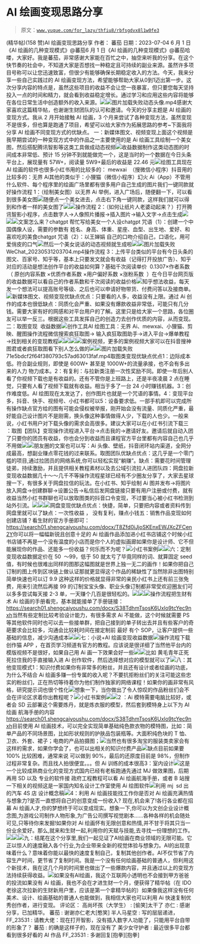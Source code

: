 # AI 绘画变现思路分享

> 原文：[`www.yuque.com/for_lazy/thfiu8/rbfsgdvx8l1w0fe3`](https://www.yuque.com/for_lazy/thfiu8/rbfsgdvx8l1w0fe3)

<ne-h2 id="2d2fbd04" data-lake-id="2d2fbd04"><ne-heading-ext><ne-heading-anchor></ne-heading-anchor><ne-heading-fold></ne-heading-fold></ne-heading-ext><ne-heading-content><ne-text id="u307eb485">(精华帖)(158 赞)AI 绘画变现思路分享</ne-text></ne-heading-content></ne-h2> <ne-p id="u98d6db8b" data-lake-id="u98d6db8b"><ne-text id="uead40fde">作者： 蕃茄</ne-text></ne-p> <ne-p id="u8727c4fe" data-lake-id="u8727c4fe"><ne-text id="u1687e490">日期：2023-07-04</ne-text></ne-p> <ne-p id="u14f9552c" data-lake-id="u14f9552c"><ne-text id="ubc764f38">6 月 1 日《AI 绘画的几种变现模式》@蕃茄</ne-text><ne-text id="ue089b302">6 月 1 日《AI 绘画的几种变现模式》@蕃茄</ne-text><ne-text id="uc1e4029e">哈喽，大家好。我是蕃茄，非常感谢大家能在百忙之中，抽空来听我的分享。</ne-text><ne-text id="u1048299e">在这个快节奏的社会中，不知道大家是否想找一种稳定且可持续的副业来源。虽然许多项目号称可以让您迅速致富，但很少有能够确保长期稳定收入的方法。今天，我</ne-text><ne-text id="ue78a1ebf">来</ne-text><ne-text id="uf9f1a838">分享一些自己实践过的 AI 绘画变现方法，</ne-text><ne-text id="ucd11aaf8">希望</ne-text><ne-text id="u502b5680">能够帮助大家从</ne-text><ne-text id="u1d3bc1e2">0</ne-text><ne-text id="uf5def38a">到</ne-text><ne-text id="u1a891a07">1</ne-text><ne-text id="u900474fc">迈出第一步。</ne-text><ne-text id="ud0d4fca2">这次分享内容的特点是，虽然这些项目的收益不会让您一夜暴富，但只要您每天坚持投入一点的时间和精力，就会看到收益稳定增长。通过学习和应用这些内容将能够在各位日常生活中创造额外的收入来源。</ne-text><ne-card data-card-name="image" data-card-type="inline" id="pUBbO" data-event-boundary="card">![](img/74b2ba3f80e03241ec91e0ac0ca40277.png)![](img/7a3b76abb2d82bcd9b36767e4d131089.png)图片加载失败<ne-text id="ue9b886b0">动态头像.mp4</ne-text><ne-text id="uf4f04840">感谢大家喜欢这篇</ne-text><ne-text id="u41bf3d6f">精华帖</ne-text><ne-text id="u09b197ef">，也谢谢生财团队的认可和邀请。</ne-text><ne-text id="u1508e22e">今天的分享主题是</ne-text> <ne-text id="u75186b89">AI</ne-text> <ne-text id="uc5c3ed74">绘画的变现方式。我从 2 月开始接触 AI 绘画，3 个月来尝试了各种变现方法，虽然变现不是很多，但也算是跑通了项目，希望可以给大家作为拓展思路的参考~</ne-text><ne-text id="ua739e337">下面我将分享</ne-text> <ne-text id="uf3a1258c">AI</ne-text> <ne-text id="uc2da7083">绘画不同变现方式的优缺点。</ne-text> <ne-text id="ufe90c6d6">一：新媒体图文、视频变现</ne-text><ne-text id="u68e865ee">上面这个视频是我早期尝试的一种变现方式中的作品之一</ne-text><ne-text id="u38bfdea7">主要使用的是 Ai 绘画工具绘制一个美女图，然后搭配腾讯智影等这类工具做成动态视频</ne-text><ne-card data-card-name="image" data-card-type="inline" id="iO62T" data-event-boundary="card">![](img/1893cc9fa596ef233217cbcf58bf0d05.png)<ne-text id="ucf0c1e0d">收益数据</ne-text><ne-text id="u3c039b50">制作这类动态图的时间成本非常低、预计 15 分钟不到就能做完一个，这是当时的一个数据</ne-text><ne-text id="ue9f998d5">在今日头条平台上，展现量有 57W+，阅读量 5W9+</ne-text><ne-text id="ud3153736">最后的收益是 22.46 元</ne-text><ne-card data-card-name="image" data-card-type="inline" id="Rrjeu" data-event-boundary="card">![](img/be426a220802826700325bc94a4b6d6e.png)<ne-text id="u91955b85">绘图工具</ne-text><ne-text id="ueadce484">现在</ne-text> <ne-text id="u57af9fb6">AI</ne-text> <ne-text id="u99389657">绘画的软件也很多</ne-text><ne-text id="u7778fc79">小红书用的比较多的： mewxai  （搜微信小程序）</ne-text><ne-text id="uba7a9274">抖音用的比较多的：</ne-text><ne-text id="u0ea88ccd">无界 Ai</ne-text><ne-text id="uc3073e5d">其他的类似于：小狸猫（微信小程序）幻火</ne-text> <ne-text id="ub922b47b">Ai</ne-text><ne-text id="u84fc00a1">（App）</ne-text><ne-text id="u74528910">不管用什么软件、每个程序里的绘画广场里都有很多用户自己生成的图片</ne-text><ne-text id="uf1b2ca91">我们一键同款就好</ne-text><ne-text id="ub5ad5794">操作流程 1：（绘制美女图）</ne-text><ne-text id="u9ad544dc">以</ne-text><ne-text id="uee65d24f">无界 Ai</ne-text> <ne-text id="ua183f96a">举例，进入广场后，随便翻一下，可以看到很多美女图</ne-text><ne-card data-card-name="image" data-card-type="inline" id="U3tcY" data-event-boundary="card">![](img/97732a740f2c4260818a95e5f4ee4f09.png)<ne-text id="ub4f8be28">随便点一个美女进去，点击右下角一键同款，这样我们就可以得到和作者一样的美女图了</ne-text><ne-card data-card-name="image" data-card-type="inline" id="vbf73" data-event-boundary="card">![](img/8012fbbd64917513bfed52235d155c69.png)<ne-card data-card-name="image" data-card-type="inline" id="uu8ye" data-event-boundary="card">![](img/065cebf3bce928305b7b0f703043a95b.png)<ne-text id="ub9931cd3">操作流程 2：（</ne-text><ne-text id="u364613f6">如何</ne-text><ne-text id="ufc6d4c3a">让纸片人老婆动起来</ne-text><ne-text id="u577c0195">？</ne-text><ne-text id="u165ddd3b">）</ne-text><ne-text id="u8e33f86b">打开腾讯智影小程序，点击数字人→人像照片播报→插入图片→输入文字→点击生成</ne-text><ne-card data-card-name="image" data-card-type="inline" id="adV9G" data-event-boundary="card">![](img/2a27d47443fa2854607686c4a1a6fe80.png)<ne-card data-card-name="image" data-card-type="inline" id="jSsgx" data-event-boundary="card">![](img/19057f01c2d4c564735cdadab67b6bc9.png)<ne-card data-card-name="image" data-card-type="inline" id="QZHSa" data-event-boundary="card">![](img/e4fa3f1ecdb62df126cd9b1208ff25be.png)<ne-text id="uc791c2da">文案怎么来？chatgpt 帮忙写</ne-text><ne-text id="u62db4a65">给美女一个人设</ne-text><ne-text id="u077296a6">chatgpt 咒语（1）：创建一个中国偶像人设，需要的参数有 姓名、身高、体重、星座、血型、出生地、爱好、和喜欢吃的美食</ne-text><ne-text id="u9de7e82a">chatgpt 咒语（2）：以王婵娟 自己的口吻介绍自己，口语化，用可爱俏皮的口气</ne-text><ne-card data-card-name="image" data-card-type="inline" id="wEBGe" data-event-boundary="card">![](img/6bdea310411eb526dd9c38075df46d10.png)<ne-text id="u91487cad">然后一个美女说话的动态视频就生成啦</ne-text><ne-card data-card-name="image" data-card-type="inline" id="FT9EH" data-event-boundary="card">![](img/730b3fd595dd0e5e715c4eff76a43cf8.png)![](img/7a3b76abb2d82bcd9b36767e4d131089.png)图片加载失败<ne-text id="u555baee9">WeChat_20230531203704.mp4</ne-text><ne-text id="u397b2f16">操作流程 3：上传平台</ne-text><ne-text id="ua09affd5">类似的平台有今日头条的图文、百家号、知乎等，基本上只要发文就会有收益（记得打开投放广告）、知乎对应的活动是想法创作</ne-text><ne-text id="u9aa40613">平台的收益如何算？</ne-text><ne-text id="u7f9bda4e">基础千次阅读单价  0.1307</ne-text><ne-text id="u4d0f2541">×</ne-text><ne-text id="uc52e6050">作者系数  </ne-text><ne-text id="u96292cd4">（ 原创内容系数 ×优质作者系数 ×用户偏好系数 ×涨粉系数  ）</ne-text><ne-text id="u3d48c3bf">在今日平台网页版的收益数据可以看自己的作者系数和千次阅读的收益价格</ne-text><ne-card data-card-name="image" data-card-type="inline" id="ayJfy" data-event-boundary="card">![](img/c807ff32f235211a034c27d666921301.png)<ne-text id="u273b3eb2">知乎想法收益，每天发一个想法可以提高账号等级、之后也可以申请好物带货、付费问答以及接商单。</ne-text><ne-card data-card-name="image" data-card-type="inline" id="jHodY" data-event-boundary="card">![](img/4cdd649901e20b7e2d6cc08fbddfa9d1.png)<ne-text id="u9a6d9735">新媒体图文、视频变现优缺点</ne-text><ne-text id="u608e78cd">优点：只要看的人多，收益没有上限。通过</ne-text> <ne-text id="u57068d70">Ai</ne-text> <ne-text id="u4b88e880">创作的成本也很低</ne-text><ne-text id="u6fa09518">缺点：同质化会严重、如果没有爆款收益非常低，可能只有几分钱。需要大家有好的网感和对平台用户的了解。</ne-text><ne-text id="u7bb7c740">这里只是给大家一个思路，各位圈友可以举一反三。根据这些工具发挥自己的创造力去创作优质的内容，从而变现。</ne-text><ne-text id="ue7ecb94e">二：取图变现  </ne-text><ne-text id="u612f9d3e">收益数据</ne-text><ne-card data-card-name="image" data-card-type="inline" id="rYwKW" data-event-boundary="card">![](img/fe44ed2ff80fde30e7843096328198e6.png)<ne-text id="ub067c097">创作工具</ne-text><ne-text id="u018891ba">AI</ne-text> <ne-text id="u111aeb99">绘图工具：</ne-text><ne-text id="u18d09dc1">无界 Ai</ne-text><ne-text id="u1874438f">、mewxai、小狸猫、</ne-text><ne-text id="ud70346f6">剪映、醒图</ne-text><ne-text id="uc4d87f2e">操作流程</ne-text><ne-text id="uf22baed3">微信搜索疯狂取图→ 输入疯狂取图助手→进入平台→爆单教程→找到相关的变现教程</ne-text><ne-card data-card-name="image" data-card-type="inline" id="jR42S" data-event-boundary="card">![](img/6698b8663006766423fe1b35906a70ec.png)<ne-card data-card-name="image" data-card-type="inline" id="NEoEf" data-event-boundary="card">![](img/e55a4614129d47931a1941f822d479a6.png)<ne-card data-card-name="image" data-card-type="inline" id="WWlIu" data-event-boundary="card">![](img/eef842ab9e7e8fb935b435bb9c7e9c84.png)<ne-card data-card-name="image" data-card-type="inline" id="Opu2G" data-event-boundary="card">![](img/0713157cba92ecce723463494e1c6264.png)<ne-text id="u3a3f4bfa">案例视频，更多的案例视频大家可以在抖音搜神图君或者疯狂取图看下别人怎么做的</ne-text><ne-card data-card-name="image" data-card-type="inline" id="M9ZGk" data-event-boundary="card">![](img/c155ce25542436bf7bf0be7756e01090.png)![](img/7a3b76abb2d82bcd9b36767e4d131089.png)图片加载失败<ne-text id="u84c2fc1a">71e5bdcf2f64f380793c57ad63013faf.mp4</ne-text><ne-text id="ua89531ca">取图类变现优缺点</ne-text><ne-text id="uedd3528a">优点</ne-text><ne-text id="ufc9442d8">1：边际成本低。符合副业规则，即使是 600W+ 甚至是 1000W+的流量承接，也不会有多出来的人力 物力成本。</ne-text><ne-text id="ufd13d957">2：有复利：与拉新类注册一次性奖励不同。即使一年后别人看了你视频下载也是有收益的。</ne-text><ne-text id="u4170b080">还有不管你是上班路上，还是半夜凌晨 2 点在睡觉，只要有人看了视频下载就有收益。相当于多了一台 24 小时赚钱机器。</ne-text><ne-text id="u2a1f7084">3：创作难度低。</ne-text><ne-text id="uf0e93d6b">AI</ne-text> <ne-text id="u3f1b4606">绘图现在太发达了，创作图片也就是一个咒语的事情。</ne-text><ne-text id="u4a2f942e">4：变现平台多，抖音、快手、视频号、小红书都可以</ne-text><ne-text id="ub36e0397">5：设备要求低。一部手机即可以完成所有操作</ne-text><ne-text id="u97f6c99e">缺点</ne-text><ne-text id="u19edc33a">官方给的图有可能会侵权被举报，刚开始会没有流量、同质化严重，最好能自己设计图片</ne-text><ne-text id="u1ba23f1d">不是刚需，换头像这种事情做得人少，下载的人也少。</ne-text><ne-text id="u763c9a06">一般来说，小红书用户对下载头像的需求会高很多。建议大家可以在小红书引流下载</ne-text><ne-text id="u06fab71a">三 ：取图【团队】变现</ne-text><ne-text id="u9cc7eae8">操作流程</ne-text><ne-text id="ud72dfcbd">进入平台→点击我的→邀请好友。邀请后就自动入团了</ne-text><ne-text id="u3ee07e81">只要你的团员有收益，你也会分到收益</ne-text><ne-text id="u28d7d776">而且课程官方平台里都有</ne-text><ne-text id="ud921097f">内容自己也几乎不用做</ne-text><ne-card data-card-name="image" data-card-type="inline" id="tShRZ" data-event-boundary="card">![](img/8bc37bc37a1b499f7dc2ca97cb5fb3d5.png)<ne-card data-card-name="image" data-card-type="inline" id="oummM" data-event-boundary="card">![](img/9e540100ab101673d258d10a80147f13.png)<ne-text id="u351a004e">朋友圈的文案也可以写：Ai 头像、壁纸，抖音闭环站内渠道，全网分成最高，想副业赚点零花钱的过来联系。</ne-text><ne-text id="ub6308c94">取图团队优缺点</ne-text><ne-text id="ub11477fd">优点：这几乎是一个零门槛的项目,通过拉团员的网络系统,你可以轻松实现“躺赚”。</ne-text><ne-text id="ufcf15ed2">缺点：需要花时间管理徒弟，持续激励，并且提供相关教程素材以及去公域引流拉人进团队</ne-text><ne-text id="u5b6ea4ac">四：网盘拉新变现</ne-text><ne-text id="u837831bb">收益数据</ne-text><ne-text id="ub0c651d9">几十～～几千不等</ne-text><ne-text id="uc1d0c505">操作流程</ne-text><ne-text id="u6ab13ed9">星球已经有不少圈友分享了，大家去星球搜一下，有很多关于网盘拉信的玩法。</ne-text><ne-text id="u51e1d693">在小红书、知乎绘制 Ai 图并发布→将图片放入网盘→创建群聊→设置公告→私信后发网盘链接</ne-text><ne-text id="u28cfa7df">只要有用户注册或付费，就有收益</ne-text><ne-text id="u46e6bde2">当然小红书群聊也可以放取图类的抖音口令变现，不过要当心被小红书检测到站外引流。</ne-text><ne-card data-card-name="image" data-card-type="inline" id="NeGnX" data-event-boundary="card">![](img/5cfe06122b7a1cc3d2922e2335935f2b.png)<ne-card data-card-name="image" data-card-type="inline" id="aDmll" data-event-boundary="card">![](img/d28213c1b5a9534859eb35868d85f9cf.png)<ne-card data-card-name="image" data-card-type="inline" id="ypvuV" data-event-boundary="card">![](img/8f0e429584bbe735a71425ed6f300125.png)<ne-text id="u49f42c27">网盘变现优缺点</ne-text><ne-text id="u62fd2c13">优点：快捷，简单，只要把内容或者资料传到网盘里就可以了</ne-text><ne-text id="u74dcbcd5">缺点：一次性收益 ， 没有复利，赚点小钱</ne-text><ne-text id="u325a66e1">五：销售作品</ne-text><ne-text id="u34d3d508">变现</ne-text><ne-text id="ucac1217c">如何创建店铺？看生财的官方手册即可：</ne-text><ne-text id="uccd63901">https://search01.shengcaiyoushu.com/docx/T8Zfd0iJjoSKEnxEWJXcZFCen2Y</ne-text><ne-text id="u54ccd450">你可以将一幅幅新锐且创意十足的 Ai 绘画作品添加进小红书店铺</ne-text><ne-text id="u15694238">这个时候小红书店铺不再是一个没有温度的小店</ne-text><ne-text id="ud50d9574">而是你个人的虚拟画廊</ne-text><ne-text id="ua98791a6">如果你是设计师、它不但能展现你的作品、还能多一份收益？</ne-text><ne-text id="uca3d28fe">何乐而不为呢？</ne-text><ne-card data-card-name="image" data-card-type="inline" id="iiWTE" data-event-boundary="card">![](img/cee32ecdfeeee957ebad76cbae4e3989.png)<ne-text id="u1804fc6a">小红书案例</ne-text><ne-card data-card-name="image" data-card-type="inline" id="MrgOm" data-event-boundary="card">![](img/7a64487b68f21c3bf1c16ef533c99c5a.png)<ne-card data-card-name="image" data-card-type="inline" id="T8dpi" data-event-boundary="card">![](img/aa10137e6db83d59e92152e4f9b1e0ed.png)<ne-text id="ueeea5180">六：定制变现</ne-text><ne-text id="u9c842939">收益数据</ne-text><ne-text id="u92c48d82">定价在 50  ～99，低于 50 就太亏了</ne-text><ne-text id="uc58219a7">毕竟同样的词、就算固定 seed 值，有时候也很难出同样的图</ne-text><ne-text id="u9aa94689">那这幅图就是世界上独一无二的画作！</ne-text><ne-text id="ucf1e2456">如果你把自己订制的图上传到区块链上做认证</ne-text><ne-text id="uffa2e68e">那就更显得这个作品的稀缺性了</ne-text><ne-text id="u09a28f5d">当然除非出图特别简单快速也可以订 9.9 这种</ne-text><ne-text id="ud81fc1f1">这样的价格就显得非常的亲民</ne-text><ne-text id="u0c3d1e17">小红书上还有前三张免费，用来引流</ne-text><ne-text id="u44fb24e0">然后再接 99 的订制</ne-text><ne-text id="u95cbcee6">宝宝头像、职业头像订制都非常受欢迎</ne-text><ne-text id="u3e3ec649">圈友们可以多多尝试</ne-text><ne-text id="u7094cd4b">每天接 2-3 单，</ne-text><ne-text id="u7134a57e">一天赚个几百是很轻松的。</ne-text><ne-card data-card-name="image" data-card-type="inline" id="PsSRZ" data-event-boundary="card">![](img/d93bdeff573e6c73ca3646748df6cbaf.png)<ne-card data-card-name="image" data-card-type="inline" id="pf83E" data-event-boundary="card">![](img/6b45fd68dc668b9cbfd31301b405e260.png)<ne-card data-card-name="image" data-card-type="inline" id="utNdZ" data-event-boundary="card">![](img/9d136725c539ae0ddb1fbd4308565330.png)<ne-text id="u34282d49">操作流程</ne-text><ne-text id="u62cc8534">把生财有术</ne-text> <ne-text id="ue5f98a92">Ai</ne-text> <ne-text id="u71497ae6">绘画的手册看完，基本就能接单了</ne-text><ne-text id="u3cf895ee">手册链接：</ne-text><ne-text id="u16c7ebb4">https://search01.shengcaiyoushu.com/docx/S38TdhmTsosK6Uxlo9tcYec9nxh</ne-text><ne-text id="u2dddde2b">当然有些定制比较考验设计能力，有很多需求 Ai 不能做，这个时候就需要 PS 等</ne-text><ne-text id="u4c9b939e">其他</ne-text><ne-text id="u8981e5ae">软件</ne-text><ne-text id="u6e48569f">同时也可以去一些接单群，把自己接到的单子转出去</ne-text><ne-text id="uf5a0488f">并且有些客户的奇葩要求会比较多，沟通会比较耗时间</ne-text><ne-text id="u680c1c67">在接定制前 最好 有个 SOP，让客户提供一些基础的信息，减少沟通成本</ne-text><ne-card data-card-name="image" data-card-type="inline" id="dcXhv" data-event-boundary="card">![](img/accb2e1d425aa37da5525a7bd5aa91d8.png)<ne-card data-card-name="image" data-card-type="inline" id="eipO8" data-event-boundary="card">![](img/a0a78dd017be5d9d8b7d5038a480f300.png)<ne-text id="u7896a34f">七：小说+AI 绘画变现</ne-text><ne-text id="u33153a60">收益数据</ne-text><ne-card data-card-name="image" data-card-type="inline" id="OeSgm" data-event-boundary="card">![](img/a9957baca5d7db51ef21cbcb0f6af563.png)<ne-text id="ucc7ff28d">操作流程</ne-text><ne-text id="u298ec3e8">下载创作猫 APP ，在首页学习频道有官方的教程</ne-text><ne-text id="u16dcefa8">。应该说是很详细了</ne-text><ne-text id="ud6b4b119">当然他</ne-text><ne-text id="u63fa89b2">平台内</ne-text><ne-text id="uc96229d3">的</ne-text><ne-text id="u17a38c1c">模版</ne-text><ne-text id="u53f9ed55">视频不是很好，如果自己用 Ai 画一下效果会好一些</ne-text><ne-card data-card-name="image" data-card-type="inline" id="LfWIE" data-event-boundary="card">![](img/b9c7de7151a96172438f6249cee0166c.png)<ne-card data-card-name="image" data-card-type="inline" id="cYato" data-event-boundary="card">![](img/1ba0391848bc06ffcfd2ceb2df5889b4.png)<ne-text id="u543f1e32">比如 黄毛青年正死死拉住我的手</ne-text><ne-text id="uf03f8942">直接输入进 Ai 创作软件，然后选择想对应的模型就可以了</ne-text><ne-card data-card-name="image" data-card-type="inline" id="aT3Pc" data-event-boundary="card">![](img/cae6746a4e4c68ee5ef19292112ae6c3.png)<ne-text id="ubfbf714e">八：其他变现模式</ne-text><ne-text id="u02d77308">1：知识付费</ne-text><ne-text id="ud551084b">如果你有非常多的粉丝，并且还有设计或者绘画的功底，为什么不结合 Ai 绘画多赚一份专属的收入呢？</ne-text><ne-text id="u9f68a8a1">不要抗拒粉丝们的关注</ne-text><ne-text id="u20aa90bc">可能这些忠实的粉丝们，正在热切等待着你为他们制作独家的网络课程！</ne-text><ne-text id="u9c84c528">如果你的画非常有风格，研究提示词也很个性化</ne-text><ne-card data-card-name="image" data-card-type="inline" id="kEuHf" data-event-boundary="card">![](img/71a7ac76742afe9d9c81d07f41858d4d.png)<ne-text id="uab6a1fff">想象一下，当你做出了令人惊叹的作品</ne-text><ne-text id="u42726afd">粉丝们会不会在评论区求着你出教程呢？</ne-text><ne-card data-card-name="image" data-card-type="inline" id="S4HDN" data-event-boundary="card">![](img/dfc0b68c8c1c0f39241a6129d193b00d.png)<ne-text id="ue124eb06">小红书案例</ne-text><ne-card data-card-name="image" data-card-type="inline" id="Ggddz" data-event-boundary="card">![](img/d728040060c11efa30bdd8b415def5b3.png)<ne-card data-card-name="image" data-card-type="inline" id="BW18c" data-event-boundary="card">![](img/0191dacde1209601e944c6e64b4ab03f.png)<ne-text id="u25478aeb">2 ：Ai 模特</ne-text><ne-text id="u71366709">需要电脑比较好，或者会 SD 云部署</ne-text><ne-text id="uec398954">这个需要炼丹，就是炼衣服的模型，然后套到模特身上</ne-text><ne-text id="u657430cb">以下为 AI 绘画 航海手册的内容</ne-text><ne-text id="u621e1fd0">https://search01.shengcaiyoushu.com/docx/S38TdhmTsosK6Uxlo9tcYec9nxh</ne-text><ne-text id="u6f2244bd">目前使用 AI 绘画技术，可以完全实现简单基础纯色款衣物的模特图，比如：</ne-text><ne-text id="u189be6bc">简单产品的不同场景图，比如形状规则的护肤品包装瓶等。</ne-text><ne-text id="u5498edd3">大面积纯色块的 T 恤、卫衣、外套、裙子；</ne-text><ne-text id="uf3437a3a">电商的产品拍摄图；</ne-text><ne-card data-card-name="image" data-card-type="inline" id="gp2Qw" data-event-boundary="card">![](img/f91b2c517b94e5346f6a035814c4e37f.png)<ne-text id="u3d420c9c">当然也有很多淘宝的服装类卖家会有这样的需求，如果你学会了，也可以出相关的知识付费产品</ne-text><ne-card data-card-name="image" data-card-type="inline" id="OnDrS" data-event-boundary="card">![](img/79251d768995ea5c75087fa552ae8e6f.png)<ne-text id="ud8f2fa21">缺点</ne-text><ne-text id="u88c402d7">目前如果要 100% 比较困难，通常来说 可以做到 90%</ne-text><ne-text id="u5dc77d3e">，最后的还原度目前是 98%，但制作过程非常复杂。</ne-text><ne-text id="u0845a3d8">而且找人拍很便宜。。。但</ne-text> <ne-text id="ud544cf19">Ai</ne-text> <ne-text id="ub99a7c79">训练的成本很高</ne-text><ne-text id="ub2120d93">3：室内设计</ne-text><ne-card data-card-name="image" data-card-type="inline" id="vvS1k" data-event-boundary="card">![](img/21c80e48e885d4c277c9f30c40259afa.png)<ne-text id="u31e6ca2c">这是一个比较成熟商业化的变现方式</ne-text><ne-text id="u023fe698">国内已经有老板跑通</ne-text><ne-text id="u7300a702">先通过 MJ 做效果图，后期再用 SD 以及 专业的软件接</ne-text> <ne-text id="uc44103dd">政府</ne-text><ne-text id="udf124bc1">工程</ne-text><ne-text id="u716413b4">教程可以看 Ai 绘画航海手册，或者 B 站搜一下相关的视频</ne-text><ne-text id="u274dfc12">这是一家国内知名设计工作室使用 Ai 绘图软件</ne-text><ne-card data-card-name="image" data-card-type="inline" id="b1mg7" data-event-boundary="card">![](img/7100bf588452c979396ad902359db09a.png)<ne-text id="u7565aa2c">利用 mj  sd 出的汽车 4S 店 设计概念稿</ne-text><ne-card data-card-name="image" data-card-type="inline" id="K0psn" data-event-boundary="card">![](img/24f3b3e68a8003364de469026ff68f4f.png)<ne-text id="u9c0b56ee">4：利用 Ai 绘画技能找工作</ne-text><ne-text id="ueb21a9e1">你是否对 Ai 绘画充满热情与想象力?是否一直想将自己的创意变成一份收入?</ne-text> <ne-text id="udaf82bd8">现在,机会来了!各行各业都在招募 Ai 绘画人才,你的梦想终于可以变成现实。</ne-text><ne-text id="ud3164e59">想象一下,你可以为文创企业设计概念图,为游戏公司制作人物形象,为广告公司撰写视觉剧本......各种各样的机会随处可见,只等待你来发掘!</ne-text><ne-text id="u82d452b7">如果你对 Ai 绘画怀有无限创意和热情,并不甘于将其只当一份业余爱好。那么,就来和生财一</ne-text><ne-text id="u624a7b55">起,利用你的天赋与技能,去寻找一份理想的工作。</ne-text><ne-card data-card-name="image" data-card-type="inline" id="KNlFP" data-event-boundary="card">![](img/91e916eae2e7838f5b54f787f6093ef1.png)<ne-card data-card-name="image" data-card-type="inline" id="IVALD" data-event-boundary="card">![](img/d7f08fac2bdefa828b90eaded5e44a09.png)<ne-card data-card-name="image" data-card-type="inline" id="Jy19C" data-event-boundary="card">![](img/1bd1c9003fa542bffc01203b6f4cc5a2.png)<ne-text id="u30e1ae7a">九：结尾</ne-text><ne-text id="udfcadc96">在这个分享里,我们一起见证了</ne-text><ne-text id="ud30aed01">A</ne-text><ne-text id="u0fc89ef2">I</ne-text><ne-text id="ue561ba28">绘画在商业领域的无限可能。它正以惊人的速度融入各个行业,为企业带来全新的视觉体验与想象力。</ne-text><ne-text id="u4cfed022">A</ne-text><ne-text id="ucbea4692">I</ne-text><ne-text id="u9a6aa262">的出现意味着什么？意味着你能以最快的速度复制自己，复制其他创作者。</ne-text><ne-text id="u8023e8fd">AI</ne-text><ne-text id="u32b0ea17">不仅节省了内容生产时间，更节省了复制时间。</ne-text><ne-text id="ud2cd33b4">我是一个没有任何绘画基础的普通人</ne-text><ne-text id="u3f24abb2">，</ne-text><ne-text id="u5cbd1856">但利用这个新技术，我在这几个月的时间里也做出了一些爆款内容，并且通过以上的变现方法</ne-text><ne-text id="ua6765bb5">持续获得收益</ne-text><ne-text id="uc1187db8">。</ne-text><ne-card data-card-name="image" data-card-type="inline" id="UHdU1" data-event-boundary="card">![](img/c1d9b952fe8632ce7c336f343e1b4e0a.png)<ne-text id="u6f9842d2">如果没有</ne-text><ne-text id="u1eb93cad">A</ne-text><ne-text id="ud4275efc">I</ne-text><ne-text id="u5be25a0e">绘画，我这个互联网小透明也不会接到甲方爸爸的投流</ne-text><ne-text id="u8e6e059c">如果没有 Ai 绘画，我也不会在才进生财一个月，便获得了精华帖（在 IDO 老徐这次拉新的生财新用户里，应该是第一个拿精华帖的）</ne-text><ne-text id="u47a9e441">如果像我这样没有任何美术、设计、绘画基础的普通人也能做到，我相信大家也可以利用 Ai 快速复制优秀创作者，进行变现。</ne-text>  <ne-hole id="u64d257e6" data-lake-id="u64d257e6"><ne-card data-card-name="hr" data-card-type="block" id="KSRwb" data-event-boundary="card"><ne-p id="u80174a46" data-lake-id="u80174a46"><ne-text id="u7cb890af">评论区：</ne-text></ne-p> <ne-p id="u8ab2062d" data-lake-id="u8ab2062d"><ne-text id="u9d754dc8">高尚坏孩（大学生） : [偷笑]太干了</ne-text> <ne-text id="ub7ce0ec1">亦仁 : 感谢分享，已加精华。</ne-text> <ne-text id="u39c1a8f8">蕃茄 : 谢谢亦仁老大[憨笑]</ne-text> <ne-text id="u59e634a2">半人马星空 : 写的层层递进，</ne-text> <ne-text id="u165cb471">FF_23531 : 请教大佬：现在打开智影，没有插入数字人功能了，只能用平台自带的形象了？</ne-text> <ne-text id="u43ca58b4">蕃茄 : 的确是这样子的，现在没有了</ne-text> <ne-text id="ue4ed39fc">美少女守护者 : 最近很多平台都看到很多好看的 AI 作品</ne-text> <ne-text id="u657e172a">FF_23531 : 多谢回复[抱拳][抱拳]</ne-text></ne-p></ne-card></ne-hole></ne-card></ne-card></ne-card></ne-card></ne-card></ne-card></ne-card></ne-card></ne-card></ne-card></ne-card></ne-card></ne-card></ne-card></ne-card></ne-card></ne-card></ne-card></ne-card></ne-card></ne-card></ne-card></ne-card></ne-card></ne-card></ne-card></ne-card></ne-card></ne-card></ne-card></ne-card></ne-card></ne-card></ne-card></ne-card></ne-card></ne-card></ne-card></ne-card></ne-card></ne-card></ne-card></ne-card></ne-card></ne-card></ne-card></ne-card></ne-card></ne-card></ne-p>